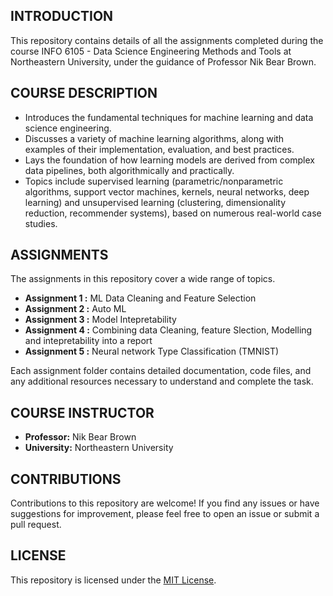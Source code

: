 ## INTRODUCTION
This repository contains details of all the assignments completed during the course INFO 6105 - Data Science Engineering Methods and Tools at Northeastern University, under the guidance of Professor Nik Bear Brown.

## COURSE DESCRIPTION
- Introduces the fundamental techniques for machine learning and data science engineering. 
- Discusses a variety of machine learning algorithms, along with examples of their implementation, evaluation, and best practices.
- Lays the foundation of how learning models are derived from complex data pipelines, both algorithmically and practically.
- Topics include supervised learning (parametric/nonparametric algorithms, support vector machines, kernels, neural networks, deep learning) and unsupervised learning (clustering, dimensionality
reduction, recommender systems), based on numerous real-world case studies. 

## ASSIGNMENTS
The assignments in this repository cover a wide range of topics.

- **Assignment 1 :** ML Data Cleaning and Feature Selection
- **Assignment 2 :** Auto ML
- **Assignment 3 :** Model Intepretability
- **Assignment 4 :** Combining data Cleaning, feature Slection, Modelling and intepretability into a report
- **Assignment 5 :** Neural network Type Classification (TMNIST)

Each assignment folder contains detailed documentation, code files, and any additional resources necessary to understand and complete the task.

## COURSE INSTRUCTOR
- **Professor:** Nik Bear Brown
- **University:** Northeastern University

## CONTRIBUTIONS
Contributions to this repository are welcome! If you find any issues or have suggestions for improvement, please feel free to open an issue or submit a pull request.

## LICENSE
This repository is licensed under the [MIT License](LICENSE).


